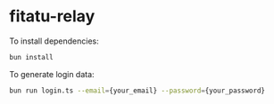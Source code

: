 # fitatu-relay

To install dependencies:

```bash
bun install
```

To generate login data:

```bash
bun run login.ts --email={your_email} --password={your_password}
```
